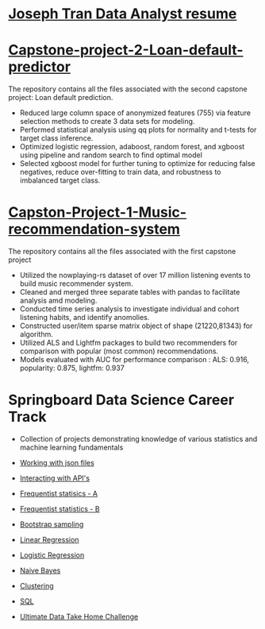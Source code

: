 
# [Joseph Tran Data Analyst resume](https://github.com/JLtran11/Career_files/blob/main/Joseph_Tran_Data_Analyst_Resume.pdf)

# [Capstone-project-2-Loan-default-predictor](https://github.com/JLtran11/Capstone_project_2)
The repository contains all the files associated with the second capstone project: Loan default prediction.

- Reduced large column space of anonymized features (755) via feature selection methods to create 3 data sets for modeling.
- Performed statistical analysis using qq plots for normality and t-tests for target class inference.
- Optimized logistic regression, adaboost, random forest, and xgboost using pipeline and random search to find optimal model
- Selected xgboost model for further tuning to optimize for reducing false negatives, reduce over-fitting to train data, and robustness   to imbalanced target class.




# [Capston-Project-1-Music-recommendation-system](https://github.com/JLtran11/Capston-Project-1-Music-recommendation-system)
The repository contains all the files associated with the first capstone project

- Utilized the nowplaying-rs dataset of over 17 million listening events to build music recommender system.
- Cleaned and merged three separate tables with pandas to facilitate analysis amd modeling.
- Conducted time series analysis to investigate individual and cohort listening habits, and identify anomolies.
- Constructed user/item sparse matrix object of shape (21220,81343) for algorithm.
- Utilized ALS and Lightfm packages to build two recommenders for comparison with popular (most common) recommendations.
- Models evaluated with AUC for performance comparison : ALS: 0.916, popularity: 0.875, lightfm: 0.937


# Springboard Data Science Career Track 
- Collection of projects demonstrating knowledge of various statistics and machine learning fundamentals

- [Working with json files](https://github.com/JLtran11/json_file_miniproject)
- [Interacting with API's](https://github.com/JLtran11/API_mini_project)
- [Frequentist statisics - A](https://github.com/JLtran11/Frequentist-a-mini-project)
- [Frequentist statistics - B](https://github.com/JLtran11/Frequentist-b-mini-project)
- [Bootstrap sampling](https://github.com/JLtran11/Bootstrap-sampling-mini-project)
- [Linear Regression](https://github.com/JLtran11/Linear_Regression_miniproject)
- [Logistic Regression](https://github.com/JLtran11/Logistic_Regression_miniproject)
- [Naive Bayes](https://github.com/JLtran11/Naive_Bayes_miniproject)
- [Clustering](https://github.com/JLtran11/Clustering_miniproject)
- [SQL](https://github.com/JLtran11/SQL-Project)
- [Ultimate Data Take Home Challenge](https://github.com/JLtran11/Ultimate_data)
